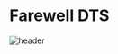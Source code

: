 # Farewell DTS
![header](https://cdn.discordapp.com/attachments/752203178715644024/901051628013105212/20211022121702_1.jpg)


